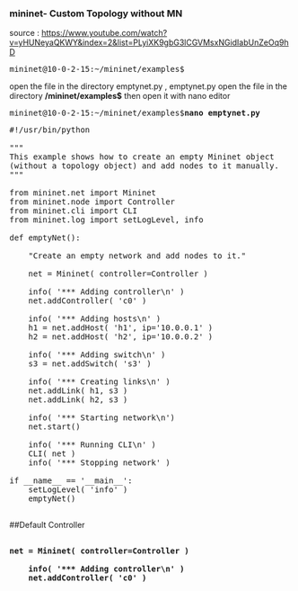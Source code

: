 ### mininet- Custom Topology without MN
source : https://www.youtube.com/watch?v=yHUNeyaQKWY&index=2&list=PLyiXK9gbG3lCGVMsxNGidIabUnZeOq9hD

<pre>
mininet@10-0-2-15:~/mininet/examples$ 
</pre>

open the file in the directory emptynet.py , emptynet.py open the file in the directory <b>/mininet/examples$</b> then open it with nano editor

<pre>
mininet@10-0-2-15:~/mininet/examples$<b>nano emptynet.py</b> 
</pre>

<pre>
#!/usr/bin/python

"""
This example shows how to create an empty Mininet object
(without a topology object) and add nodes to it manually.
"""

from mininet.net import Mininet
from mininet.node import Controller
from mininet.cli import CLI
from mininet.log import setLogLevel, info

def emptyNet():

    "Create an empty network and add nodes to it."

    net = Mininet( controller=Controller )

    info( '*** Adding controller\n' )
    net.addController( 'c0' )

    info( '*** Adding hosts\n' )
    h1 = net.addHost( 'h1', ip='10.0.0.1' )
    h2 = net.addHost( 'h2', ip='10.0.0.2' )

    info( '*** Adding switch\n' )
    s3 = net.addSwitch( 's3' )

    info( '*** Creating links\n' )
    net.addLink( h1, s3 )
    net.addLink( h2, s3 )

    info( '*** Starting network\n')
    net.start()

    info( '*** Running CLI\n' )
    CLI( net )
    info( '*** Stopping network' )

if __name__ == '__main__':
    setLogLevel( 'info' )
    emptyNet()

</pre>

##Default Controller

<pre>
<b>
net = Mininet( controller=Controller )

    info( '*** Adding controller\n' )
    net.addController( 'c0' )
</b>
</pre>
